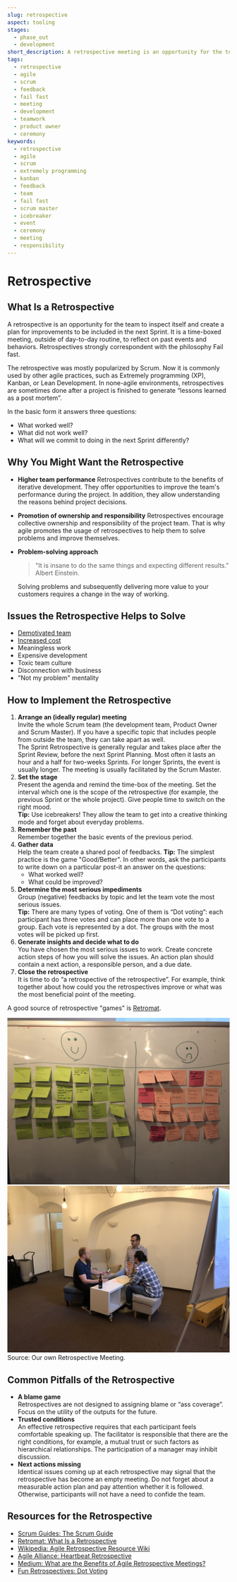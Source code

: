 ```yaml
---
slug: retrospective
aspect: tooling
stages: 
  - phase_out
  - development
short_description: A retrospective meeting is an opportunity for the team to inspect itself and create a plan for improvements to be included in the next Sprint.
tags:
  - retrospective
  - agile
  - scrum
  - feedback
  - fail fast
  - meeting
  - development
  - teamwork
  - product owner
  - ceremony
keywords:
  - retrospective
  - agile
  - scrum
  - extremely programming
  - kanban
  - feedback
  - team
  - fail fast
  - scrum master
  - icebreaker
  - event
  - ceremony
  - meeting
  - responsibility
---
```


# Retrospective

## What Is a Retrospective

A retrospective is an opportunity for the team to inspect itself and create a plan for improvements to be included in the next Sprint. It is a time-boxed meeting, outside of day-to-day routine, to reflect on past events and behaviors. Retrospectives strongly correspondent with the philosophy Fail fast.

The retrospective was mostly popularized by Scrum. Now it is commonly used by other agile practices, such as Extremely programming (XP), Kanban, or Lean Development. In none-agile environments, retrospectives are sometimes done after a project is finished to generate “lessons learned as a post mortem”. 

In the basic form it answers three questions:
- What worked well?
- What did not work well?
- What will we commit to doing in the next Sprint differently?

## Why You Might Want the Retrospective
- **Higher team performance**
  Retrospectives contribute to the benefits of iterative development. They offer opportunities to improve the team's performance during the project. In addition, they allow understanding the reasons behind project decisions.
- **Promotion of ownership and responsibility**
  Retrospectives encourage collective ownership and responsibility of the project team. That is why agile promotes the usage of retrospectives to help them to solve problems and improve themselves. 
- **Problem-solving approach**
  > "It is insane to do the same things and expecting different results." Albert Einstein. 
  
  Solving problems and subsequently delivering more value to your customers requires a change in the way of working.

## Issues the Retrospective Helps to Solve
- [Demotivated team](/issues/demotivated-team)
- [Increased cost](/issues/increased-cost)
- Meaningless work
- Expensive development
- Toxic team culture
- Disconnection with business
- "Not my problem" mentality

## How to Implement the Retrospective

1. **Arrange an (ideally regular) meeting**  
  Invite the whole Scrum team (the development team, Product Owner and Scrum Master). If you have a specific topic that includes people from outside the team, they can take apart as well.  
  The Sprint Retrospective is generally regular and takes place after the Sprint Review, before the next Sprint Planning. Most often it lasts an hour and a half for two-weeks Sprints. For longer Sprints, the event is usually longer. The meeting is usually facilitated by the Scrum Master.
2. **Set the stage**  
  Present the agenda and remind the time-box of the meeting. Set the interval which one is the scope of the retrospective (for example, the previous Sprint or the whole project). Give people time to switch on the right mood.  
  **Tip:** Use icebreakers! They allow the team to get into a creative thinking mode and forget about everyday problems.
3. **Remember the past**  
  Remember together the basic events of the previous period. 
4. **Gather data**  
  Help the team create a shared pool of feedbacks.
  **Tip:** The simplest practice is the game "Good/Better". In other words, ask the participants to write down on a particular post-it an answer on the questions:
    - What worked well?
    - What could be improved?
5. **Determine the most serious impediments**  
  Group (negative) feedbacks by topic and let the team vote the most serious issues.  
  **Tip:** There are many types of voting. One of them is “Dot voting”: each participant has three votes and can place more than one vote to a group. Each vote is represented by a dot. The groups with the most votes will be picked up first. 
6. **Generate insights and decide what to do**  
  You have chosen the most serious issues to work. Create concrete action steps of how you will solve the issues. An action plan should contain a next action, a responsible person, and a due date.
7. **Close the retrospective**  
  It is time to do “a retrospective of the retrospective”. For example, think together about how could you the retrospectives improve or what was the most beneficial point of the meeting.

A good source of retrospective "games" is [Retromat](https://retromat.org).

![Retrospective](/files/retrospective1.jpg)
![Retrospective](/files/retrospective2.jpg)  
Source: Our own Retrospective Meeting.

## Common Pitfalls of the Retrospective
- **A blame game**  
  Retrospectives are not designed to assigning blame or “ass coverage”. Focus on the utility of the outputs for the future.
- **Trusted conditions**  
  An effective retrospective requires that each participant feels comfortable speaking up. The facilitator is responsible that there are the right conditions, for example, a mutual trust or such factors as hierarchical relationships. The participation of a manager may inhibit discussion.
- **Next actions missing**  
  Identical issues coming up at each retrospective may signal that the retrospective has become an empty meeting. Do not forget about a measurable action plan and pay attention whether it is followed. Otherwise, participants will not have a need to confide the team.

## Resources for the Retrospective
- [Scrum Guides: The Scrum Guide](https://www.scrumguides.org/scrum-guide.html) 
- [Retromat: What Is a Retrospective](https://retromat.org/blog/what-is-a-retrospective/)
- [Wikipedia: Agile Retrospective Resource Wiki](http://retrospectivewiki.org/index.php?title=Agile_Retrospective_Resource_Wiki)
- [Agile Alliance: Heartbeat Retrospective](https://www.agilealliance.org/glossary/heartbeatretro/)
- [Medium: What are the Benefits of Agile Retrospective Meetings?](https://medium.com/@MarutiTech/what-are-the-benefits-of-agile-retrospective-meetings-8826baf8aabd)
- [Fun Retrospectives: Dot Voting](http://www.funretrospectives.com/dot-voting/)
